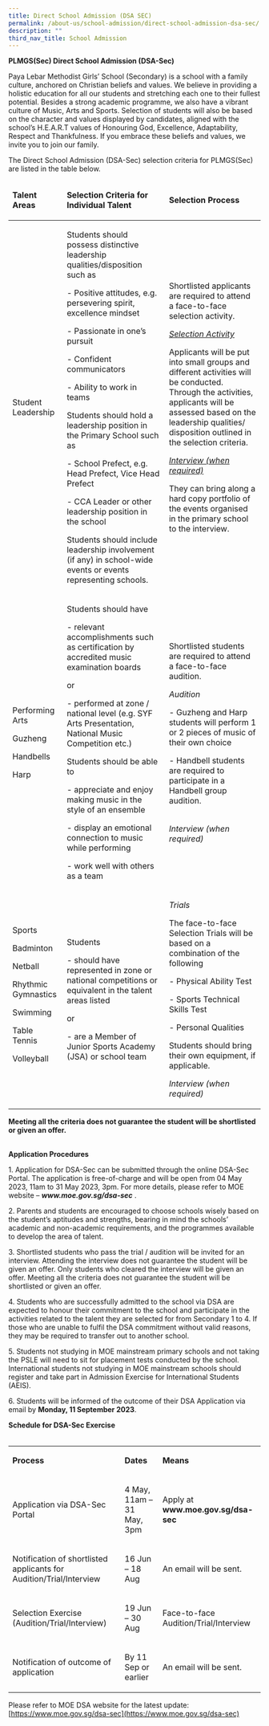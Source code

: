 ```yaml
---
title: Direct School Admission (DSA SEC)
permalink: /about-us/school-admission/direct-school-admission-dsa-sec/
description: ""
third_nav_title: School Admission
---
```

<p>
    <strong>PLMGS(Sec) Direct School Admission (DSA-Sec)</strong>
</p>
<p>
    Paya Lebar Methodist Girls’ School (Secondary) is a school with a family
    culture, anchored on Christian beliefs and values. We believe in providing
    a holistic education for all our students and stretching each one to their
    fullest potential. Besides a strong academic programme, we also have a vibrant culture of Music, Arts and Sports. Selection of students will also
    be based on the character and values displayed by candidates, aligned with
    the school’s H.E.A.R.T values of Honouring God, Excellence, Adaptability,
    Respect and Thankfulness. If you embrace these beliefs and values, we
    invite you to join our family.
</p>
<p>
    The Direct School Admission (DSA-Sec) selection criteria for PLMGS(Sec) are
    listed in the table below.
</p>
<table>
    <thead>
        <tr>
            <td>
                <p>
                    <strong>Talent Areas</strong>
                </p>
            </td>
            <td>
                <p>
                    <strong>Selection Criteria for Individual Talent</strong>
                </p>
            </td>
            <td>
                <p>
                    <strong>Selection Process</strong>
                </p>
            </td>
        </tr>
    </thead>
    <tbody>
        <tr>
            <td>
                <p>
                    Student Leadership
                </p>
            </td>
            <td>
                <p>
                    Students should possess distinctive leadership
                    qualities/disposition such as
                </p>
                <p>
                    - Positive attitudes, e.g. persevering spirit, excellence
                    mindset
                </p>
                <p>
                    - Passionate in one’s pursuit
                </p>
                <p>
                    - Confident communicators
                </p>
                <p>
                    - Ability to work in teams
                </p>
                <p>
                    Students should hold a leadership position in the Primary
                    School such as
                </p>
                <p>
                    - School Prefect, e.g. Head Prefect, Vice Head Prefect
                </p>
                <p>
                    - CCA Leader or other leadership position in the school
                </p>
                <p>
                    Students should include leadership involvement (if any) in
                    school-wide events or events representing schools.
                </p>
            </td>
            <td>
                <p>
                    Shortlisted applicants are required to attend a
                    face-to-face selection activity.
                </p>
                <p>
                    <em><u> </u></em>
                </p>
                <p>
                    <em><u>Selection Activity</u></em>
                </p>
                <p>
                    Applicants will be put into small groups and different
                    activities will be conducted. Through the activities,
                    applicants will be assessed based on the leadership
                    qualities/ disposition outlined in the selection criteria.
                </p>
                <p>
                    <u> </u>
                </p>
                <p>
                    <em><u>Interview (when required)</u></em>
                </p>
                <p>
                    They can bring along a hard copy portfolio of the events
                    organised in the primary school to the interview.
                </p>
            </td>
        </tr>
        <tr>
            <td>
                <p>
                    Performing Arts
                </p>
                <p>
                    Guzheng
                </p>
                <p>
                    Handbells
                </p>
                <p>
                    Harp
                </p>
            </td>
            <td>
                <p>
                    Students should have
                </p>
                <p>
                    - relevant accomplishments such as certification by
                    accredited music examination boards
                </p>
                <p>
                    or
                </p>
                <p>
                    - performed at zone / national level (e.g. SYF Arts
                    Presentation, National Music Competition etc.)
                </p>
                <p>
                    Students should be able to
                </p>
                <p>
                    - appreciate and enjoy making music in the style of an
                    ensemble
                </p>
                <p>
                    - display an emotional connection to music while performing
                </p>
                <p>
                    - work well with others as a team
                </p>
            </td>
            <td>
                <p>
                    Shortlisted students are required to attend a face-to-face
                    audition.
                </p>
                <p>
                    <em>Audition</em>
                </p>
                <p>
                    -<strong> </strong>Guzheng and Harp students will perform 1
                    or 2 pieces of music of their own choice
                </p>
                <p>
                    - Handbell students are required to participate in a
                    Handbell group audition.
                </p>
                <p>
                    <br>
                    <em>Interview (when required)</em>
                </p>
                <p>
                    <s>
                    </s>
                </p>
            </td>
        </tr>
        <tr>
            <td>
                <p>
                    Sports
                </p>
                <p>
                    Badminton
                </p>
                <p>
                    Netball
                </p>
                <p>
                    Rhythmic Gymnastics
                </p>
                <p>
                    Swimming
                </p>
                <p>
                    Table Tennis
                </p>
                <p>
                    Volleyball
                    <br>
                    <br>
                </p>
            </td>
            <td>
                <p>
                    Students
                </p>
                <p>
                    - should have represented in zone or national competitions
                    or equivalent in the talent areas listed
                </p>
                <p>
                    or
                </p>
                <p>
                    - are a Member of Junior Sports Academy (JSA) or school
                    team
                </p>
            </td>
            <td>
                <p>
                    <em>Trials</em>
                </p>
                <p>
                    The face-to-face Selection Trials will be based on a
                    combination of the following
                </p>
                <p>
                    - Physical Ability Test
                </p>
                <p>
                    - Sports Technical Skills Test
                </p>
                <p>
                    - Personal Qualities
                </p>
                <p>
                    Students should bring their own equipment, if applicable.
                </p>
                <p>
                    <em> </em>
                </p>
                <p>
                    <em>Interview (when required)</em>
                </p>
                          
</td></tr></tbody></table>

<p>
    <strong>
      Meeting all the criteria does not guarantee the student will be shortlisted or given an offer.
    </strong></p>
<p>
    <strong>
        <br>
        Application Procedures
    </strong>
</p>
<p>
    1. Application for DSA-Sec can be submitted through the online DSA-Sec
    Portal. The application is free-of-charge and will be open from 04 May 2023, 11am
    to 31 May 2023, 3pm. For more details, please refer to MOE website –
    <a>
        <strong><em>www.moe.gov.sg/dsa-sec</em></strong>
    </a>
    .
</p>
<p>
    2. Parents and students are encouraged to choose schools wisely based on
    the student’s aptitudes and strengths, bearing in mind the schools’
    academic and non-academic requirements, and the programmes available to
    develop the area of talent.
</p>
<p>
    3. Shortlisted students who pass the trial / audition will be invited for
    an interview. Attending the interview does not guarantee the student will
    be given an offer. Only students who cleared the interview will be given an
    offer. Meeting all the criteria does not guarantee the student will be
    shortlisted or given an offer.
</p>
<p>
    4. Students who are successfully admitted to the school via DSA are
    expected to honour their commitment to the school and participate in the
    activities related to the talent they are selected for from Secondary 1 to
    4. If those who are unable to fulfil the DSA commitment without valid
    reasons, they may be required to transfer out to another school.
</p>
<p>
    5. Students not studying in MOE mainstream primary schools and not taking
    the PSLE will need to sit for placement tests conducted by the school.
    International students not studying in MOE mainstream schools should
    register and take part in Admission Exercise for International Students
    (AEIS).
</p>
<p>
    6. Students will be informed of the outcome of their DSA Application via
    email by <strong>Monday, 11 September 2023</strong>.
</p>
<p>
    <strong>
        Schedule for DSA-Sec Exercise
        <br>
        <br>
    </strong>
</p>
<table>
    <tbody>
        <tr>
            <td>
                <p>
                    <strong>Process</strong>
                </p>
            </td>
            <td>
                <p>
                    <strong>Dates</strong>
                </p>
            </td>
            <td>
                <p>
                    <strong>Means</strong>
                </p>
            </td>
        </tr>
        <tr>
            <td>
                <p>
                    Application via DSA-Sec Portal
                </p>
            </td>
            <td>
                <p>
                    4 May, 11am – 31 May, 3pm
                </p>
            </td>
            <td>
                <p>
                    Apply at
                    <a>
                        <strong>www.moe.gov.sg/dsa-sec</strong>
                    </a>
                </p>
            </td>
        </tr>
        <tr>
            <td>
                <p>
                    Notification of shortlisted applicants for
                    Audition/Trial/Interview
                </p>
            </td>
            <td>
                <p>
                    16 Jun – 18 Aug
                </p>
            </td>
            <td>
                <p>
                    An email will be sent.
                </p>
            </td>
        </tr>
        <tr>
            <td>
                <p>
                    Selection Exercise (Audition/Trial/Interview)
                </p>
            </td>
            <td>
                <p>
                    19 Jun – 30 Aug
                </p>
            </td>
            <td>
                <p>
                    Face-to-face Audition/Trial/Interview
                </p>
            </td>
        </tr>
        <tr>
            <td>
                <p>
                    Notification of outcome of application
                </p>
            </td>
            <td>
                <p>
                    By 11 Sep or earlier
                </p>
            </td>
            <td>
                <p>
                    An email will be sent.
                </p>
            </td>
        </tr>
    </tbody>
</table>


Please refer to MOE DSA website for the latest update:  
[https://www.moe.gov.sg/dsa-sec](https://www.moe.gov.sg/dsa-sec)